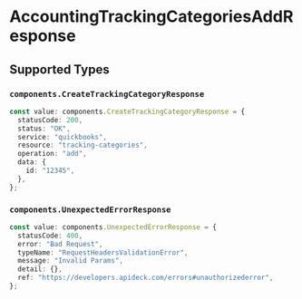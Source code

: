 # AccountingTrackingCategoriesAddResponse


## Supported Types

### `components.CreateTrackingCategoryResponse`

```typescript
const value: components.CreateTrackingCategoryResponse = {
  statusCode: 200,
  status: "OK",
  service: "quickbooks",
  resource: "tracking-categories",
  operation: "add",
  data: {
    id: "12345",
  },
};
```

### `components.UnexpectedErrorResponse`

```typescript
const value: components.UnexpectedErrorResponse = {
  statusCode: 400,
  error: "Bad Request",
  typeName: "RequestHeadersValidationError",
  message: "Invalid Params",
  detail: {},
  ref: "https://developers.apideck.com/errors#unauthorizederror",
};
```


